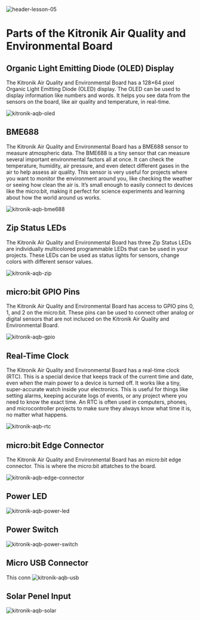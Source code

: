 ![header-lesson-05](assets/header-lesson-05.png)

# Parts of the Kitronik Air Quality and Environmental Board

## Organic Light Emitting Diode (OLED) Display

The Kitronik Air Quality and Environmental Board has a 128×64 pixel Organic Light Emitting Diode (OLED) display. The OLED can be used to display information like numbers and words. It helps you see data from the sensors on the board, like air quality and temperature, in real-time.


![kitronik-aqb-oled](assets/kitronik-aqb-oled.png)

## BME688

The Kitronik Air Quality and Environmental Board has a BME688 sensor to measure atmospheric data. The BME688 is a tiny sensor that can measure several important environmental factors all at once. It can check the temperature, humidity, air pressure, and even detect different gases in the air to help assess air quality. This sensor is very useful for projects where you want to monitor the environment around you, like checking the weather or seeing how clean the air is. It’s small enough to easily connect to devices like the micro:bit, making it perfect for science experiments and learning about how the world around us works.

![kitronik-aqb-bme688](assets/kitronik-aqb-bme688.png)

## Zip Status LEDs

The Kitronik Air Quality and Environmental Board has three Zip Status LEDs are individually multicolored programmable LEDs that can be used in your projects. These LEDs can be used as status lights for sensors, change colors with different sensor values.

![kitronik-aqb-zip](assets/kitronik-aqb-zip.png)


## micro:bit GPIO Pins

The Kitronik Air Quality and Environmental Board has access to GPIO pins 0, 1, and 2 on the micro:bit. These pins can be used to connect other analog or digital sensors that are not incluced on the Kitronik Air Quality and Environmental Board.

![kitronik-aqb-gpio](assets/kitronik-aqb-gpio.png)

## Real-Time Clock

The Kitronik Air Quality and Environmental Board has a real-time clock (RTC). This is a special device that keeps track of the current time and date, even when the main power to a device is turned off. It works like a tiny, super-accurate watch inside your electronics. This is useful for things like setting alarms, keeping accurate logs of events, or any project where you need to know the exact time. An RTC is often used in computers, phones, and microcontroller projects to make sure they always know what time it is, no matter what happens.

![kitronik-aqb-rtc](assets/kitronik-aqb-rtc.png)

## micro:bit Edge Connector 

The Kitronik Air Quality and Environmental Board has an micro:bit edge connector. This is where the micro:bit attatches to the board.

![kitronik-aqb-edge-connector](assets/kitronik-aqb-edge-connector.png)

## Power LED

![kitronik-aqb-power-led](assets/kitronik-aqb-power-led.png)

## Power Switch

![kitronik-aqb-power-switch](assets/kitronik-aqb-power-switch.png)

## Micro USB Connector

This conn
![kitronik-aqb-usb](assets/kitronik-aqb-usb.png)

## Solar Penel Input

![kitronik-aqb-solar](assets/kitronik-aqb-solar.png)



